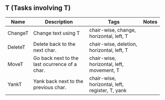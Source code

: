 ## T (Tasks involving T)
| Name | Description | Tags | Notes
| --- | -------- | -------- | -------- |
|ChangeT | Change text using T | chair-wise, change, horizontal, left, T |
|DeleteT | Delete back to the next char. | chair-wise, deletion, horizontal, left, T |
|MoveT | Go back next to the last ocurrence of a char. | chair-wise, horizontal, left, movement, T |
|YankT | Yank back next to the previous char. | chair-wise, horizontal, left, register, T, yank |